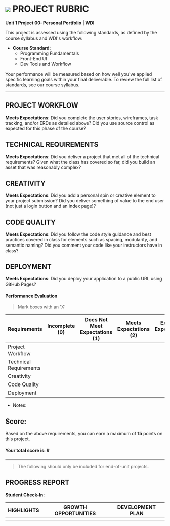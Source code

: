 # ![](https://ga-dash.s3.amazonaws.com/production/assets/logo-9f88ae6c9c3871690e33280fcf557f33.png) PROJECT RUBRIC
**Unit 1 Project 00: Personal Portfolio | WDI** 	 						

This project is assessed using the following standards, as defined by the course syllabus and WDI's workflow:

- **Course Standard:**
  - Programming Fundamentals
  - Front-End UI
  - Dev Tools and Workflow


Your performance will be measured based on how well you've applied specific learning goals within your final deliverable. To review the full list of standards, see our course syllabus.

---

## PROJECT WORKFLOW
**Meets Expectations**: Did you complete the user stories, wireframes, task tracking, and/or ERDs as detailed above? Did you use source control as expected for this phase of the course?
## TECHNICAL REQUIREMENTS
**Meets Expectations**: Did you deliver a project that met all of the technical requirements? Given what the class has covered so far, did you build an asset that was reasonably complex?
## CREATIVITY
**Meets Expectations**: Did you add a personal spin or creative element to your project submission? Did you deliver something of value to the end user (not just a login button and an index page)?
## CODE QUALITY
**Meets Expectations**: Did you follow the code style guidance and best practices covered in class for elements such as spacing, modularity, and semantic naming? Did you comment your code like your instructors have in class?
## DEPLOYMENT
**Meets Expectations**: Did you deploy your application to a public URL using GitHub Pages?

#### Performance Evaluation
> Mark boxes with an 'X'

| Requirements | Incomplete (0) | Does Not Meet Expectations (1) | Meets Expectations (2) | Exceeds Expectations (3) |
|---|---|---|---|---|
| Project Workflow | | | | |
| Technical Requirements | | | | |
| Creativity  | | | | |
| Code Quality | | | | |
| Deployment | | | | |


- Notes:



## Score:
Based on the above requirements, you can earn a maximum of  **15**  points on this project.

#### Your total score is: **#**


---

> The following should only be included for end-of-unit projects.

## PROGRESS REPORT
**Student Check-In:**

|HIGHLIGHTS|GROWTH OPPORTUNITIES|DEVELOPMENT PLAN|
|---|---|---|
| | | |
